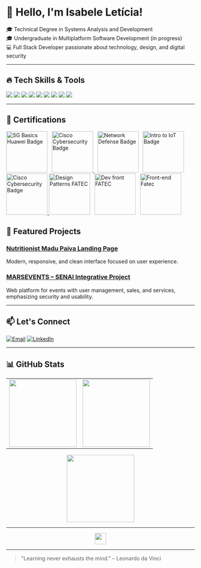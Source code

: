 # 👋 Hello, I'm Isabele Letícia!

🎓 Technical Degree in Systems Analysis and Development  
🎓 Undergraduate in Multiplatform Software Development (in progress)  
💻 Full Stack Developer passionate about technology, design, and digital security

---

## 🔥 Tech Skills & Tools

<p>
  <img src="https://img.shields.io/badge/-React-DB2777?style=flat&logo=react&logoColor=white" />
  <img src="https://img.shields.io/badge/-JavaScript-F29F05?style=flat&logo=javascript&logoColor=white" />
  <img src="https://img.shields.io/badge/-HTML5-F27C56?style=flat&logo=html5&logoColor=white" />
  <img src="https://img.shields.io/badge/-CSS3-F27C56?style=flat&logo=css3&logoColor=white" />
  <img src="https://img.shields.io/badge/-Node.js-F29F05?style=flat&logo=node.js&logoColor=white" />
  <img src="https://img.shields.io/badge/-PHP-DB2777?style=flat&logo=php&logoColor=white" />
  <img src="https://img.shields.io/badge/-Python-F29F05?style=flat&logo=python&logoColor=white" />
  <img src="https://img.shields.io/badge/-MySQL-DB2777?style=flat&logo=mysql&logoColor=white" />
  <img src="https://img.shields.io/badge/-Git-F29F05?style=flat&logo=git&logoColor=white" />
</p>

---

## 🏅 Certifications

<p>
  <img src="https://jpcdn.it/img/7032be40c625382735106dc0d4e60dd8.png" alt="5G Basics Huawei Badge" width="110" />
  &nbsp;
  <a href="https://www.credly.com/badges/f7df2fa0-975e-455a-b3ad-acf57e281568" target="_blank">
    <img src="https://images.credly.com/size/340x340/images/a4dd891f-7bf5-4938-8241-50dc81e8cc00/image.png" alt="Cisco Cybersecurity Badge" width="110" />
  </a>
  &nbsp;
  <img src="https://images.credly.com/size/680x680/images/51526f76-711b-4caf-b04d-27f89512b112/NetworkDefense_v1_091721.png" alt="Network Defense Badge" width="110" />
  &nbsp;
  <img src="https://images.credly.com/size/680x680/images/fce226c2-0f13-4e17-b60c-24fa6ffd88cb/Intro2IoT.png" alt="Intro to IoT Badge" width="110" />
  &nbsp;
  <a href="https://www.credly.com/badges/974c3d26-3b94-48c8-a221-f90f21f0eabf/public_url" target="_blank">
    <img src="https://images.credly.com/size/680x680/images/0c1c6eed-818c-4f78-bfaa-7ea8704c863a/image.png" alt="Cisco Cybersecurity Badge" width="110" />
  </a>
  <img src="https://badge.cps.sp.gov.br/_files/8ee8a13ab3864c6ca564f958e908e4a3.png" alt="Design Patterns FATEC" width="110" />
  &nbsp;
  <img src="https://badge.cps.sp.gov.br/_files/b60cffba169142bd896fc92cc3ed64db.png" alt="Dev front FATEC" width="110" />
  &nbsp;
  <img src="https://badge.cps.sp.gov.br/_files/60ecbd64c97644179b0a11b8320aa942.png" alt="Front-end Fatec" width="110" />
  &nbsp;
</p>


## 💼 Featured Projects

### [Nutritionist Madu Paiva Landing Page](https://github.com/IsabeleLeticiaQueiroz/nutricionista_madu_paiva)  
Modern, responsive, and clean interface focused on user experience.

### [MARSEVENTS – SENAI Integrative Project](https://github.com/IsabeleLeticiaQueiroz/MARSEVENTS-PROJETO-INTEGRADOR-SENAI-2023-)  
Web platform for events with user management, sales, and services, emphasizing security and usability.

---

## 📫 Let's Connect

[![Email](https://img.shields.io/badge/-Email-F29F05?style=flat&logo=gmail&logoColor=white)](mailto:isabelequeirozprofissional@gmail.com)
[![LinkedIn](https://img.shields.io/badge/-LinkedIn-DB2777?style=flat&logo=linkedin&logoColor=white)](https://www.linkedin.com/in/isabele-leticia-queiroz-359248268/)

---

## 📊 GitHub Stats

<table>
  <tr>
    <td>
      <!-- GitHub Overview Stats (esquerda) -->
      <img src="https://github-readme-stats.vercel.app/api?username=IsabeleLeticiaQueiroz&show_icons=true&theme=radical&hide_border=true&count_private=true" height="180"/>
    </td>
    <td>
      <!-- Gráfico de linguagens usadas (direita) -->
      <img src="https://github-readme-stats.vercel.app/api/top-langs/?username=IsabeleLeticiaQueiroz&layout=compact&theme=radical" height="180"/>
    </td>
  </tr>
</table>

<!-- Gráfico grande de detalhes do perfil (embaixo, centralizado) -->
<p align="center">
  <img src="https://github-profile-summary-cards.vercel.app/api/cards/profile-details?username=IsabeleLeticiaQueiroz&theme=radical" height="180"/>
</p>

---

<!-- Profile Views Badge (embaixo, centralizado) -->
<p align="center">
  <img src="https://komarev.com/ghpvc/?username=IsabeleLeticiaQueiroz&label=Profile+Views&color=DB2777&style=flat-square" height="30"/>
</p>

 ---

> "Learning never exhausts the mind." – Leonardo da Vinci
